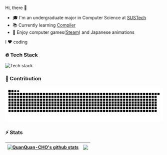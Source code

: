 Hi, there 👋

- 🎓 I'm an undergraduate major in Computer Science at [SUSTech](https://sustech.edu.cn/en)
- 📚 Currently learning [Compiler](https://suif.stanford.edu/dragonbook)
- 🥰 Enjoy computer games([Steam](https://steamcommunity.com/profiles/76561198387161037)) and Japanese animations

I ❤️ coding

### 🔥 Tech Stack

![Tech stack](https://skillicons.dev/icons?i=python,java,spring,maven,mysql,redis,kafka,nginx,docker,git&theme=light)

### 🚀 Contribution
<picture>
  <source media="(prefers-color-scheme: dark)" srcset="./assets/contribution-snake-dark.svg" />
  <source media="(prefers-color-scheme: light)" srcset="./assets/contribution-snake.svg" />
  <img alt="github-snake" src="./assets/contribution-snake.svg" />
</picture>

### ⚡ Stats

| <a href="https://github.com/anuraghazra/github-readme-stats"><img align="center" src="https://github-readme-stats.vercel.app/api?username=QuanQuan-CHO&show_icons=true&hide_border=true" alt="QuanQuan-CHO's github stats" /></a> | <a href="https://github.com/anuraghazra/github-readme-stats"><img align="center" src="https://github-readme-stats.vercel.app/api/top-langs/?username=QuanQuan-CHO&layout=compact&hide_border=true&exclude_repo=QuanQuan-CHO.github.io&hide=html" /></a> |
| ------------------------------------------------------------ | ------------------------------------------------------------ |
